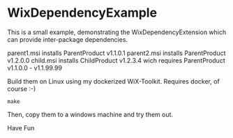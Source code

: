 # WixDependencyExample

This is a small example, demonstrating the WixDependencyExtension which can
provide inter-package dependencies.

parent1.msi installs ParentProduct v1.1.0.1
parent2.msi installs ParentProduct v1.2.0.0
child.msi   installs ChildProduct v1.2.3.4 wich requires ParentProduct v1.1.0.0 - v1.1.99.99

Build them on Linux using my dockerized WiX-Toolkit. Requires docker, of course :-)

```make```

Then, copy them to a windows machine and try them out.

Have Fun

